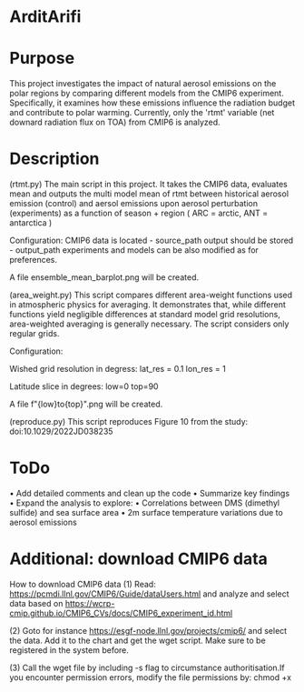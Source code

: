 # ArditArifi

# Purpose
This project investigates the impact of natural aerosol emissions on the polar regions by comparing different models from the CMIP6 experiment. Specifically, it examines how these emissions influence the radiation budget and contribute to polar warming. Currently, only the 'rtmt' variable (net downard radiation flux on TOA) from CMIP6 is analyzed.

# Description
(rtmt.py)
The main script in this project. It takes the CMIP6 data, evaluates mean and outputs the multi model mean of rtmt between historical aerosol emission (control) and aersol emissions upon aerosol perturbation (experiments) as a function of season + region ( ARC = arctic, ANT = antarctica )

Configuration:
CMIP6 data is located - source_path
output should be stored - output_path
experiments and models can be also modified as for preferences. 

A file ensemble_mean_barplot.png will be created.

(area_weight.py)
This script compares different area-weight functions used in atmospheric physics for averaging. It demonstrates that, while different functions yield negligible differences at standard model grid resolutions, area-weighted averaging is generally necessary. The script considers only regular grids.

Configuration:

Wished grid resolution in degress:
lat_res = 0.1 
lon_res = 1

Latitude slice in degrees:
low=0
top=90

A file f"{low}to{top}".png will be created.

(reproduce.py) 
This script reproduces Figure 10 from the study:
doi:10.1029/2022JD038235


# ToDo 
•	Add detailed comments and clean up the code
•	Summarize key findings
•	Expand the analysis to explore:
•	Correlations between DMS (dimethyl sulfide) and sea surface area
•	2m surface temperature variations due to aerosol emissions

# Additional: download CMIP6 data
How to download CMIP6 data
(1) Read: https://pcmdi.llnl.gov/CMIP6/Guide/dataUsers.html and analyze and select data based on https://wcrp-cmip.github.io/CMIP6_CVs/docs/CMIP6_experiment_id.html

(2) Goto for instance https://esgf-node.llnl.gov/projects/cmip6/ and select the data. Add it to the chart and get the wget script. Make sure to be registered in the system before.

(3) Call the wget file by including -s flag to circumstance authoritisation.If you encounter permission errors, modify the file permissions by: chmod +x